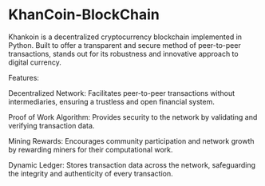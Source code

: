 # KhanCoin-BlockChain
Khankoin is a decentralized cryptocurrency blockchain implemented in Python. Built to offer a transparent and secure method of peer-to-peer transactions, stands out for its robustness and innovative approach to digital currency.

Features:

Decentralized Network: Facilitates peer-to-peer transactions without intermediaries, ensuring a trustless and open financial system.

Proof of Work Algorithm: Provides security to the network by validating and verifying transaction data.

Mining Rewards: Encourages community participation and network growth by rewarding miners for their computational work.

Dynamic Ledger: Stores transaction data across the network, safeguarding the integrity and authenticity of every transaction.
